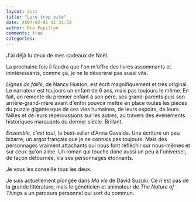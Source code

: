 ```yaml
---
layout: post
title: "Lire trop vite"
date: 2007-02-01 01:31:52
author: Dre Papillon
comments: true
categories: 
---
```



J'ai déjà lu deux de mes cadeaux de Noël.

La prochaine fois il faudra que l'on m'offre des livres assommants et inintéressants, comme ça, je ne le dévorerai pas aussi vite.

*Lignes de faille*, de Nancy Huston, est écrit magnifiquement et très original. Le narrateur est toujours un enfant de 6 ans, mais pas toujours le même. En fait, on remonte du premier enfant à son père, ses grand-parents puis son arrière-grand-mère avant d'enfin pouvoir mettre en place toutes les pièces du puzzle gigantesque de ces vies humaines, de leurs espoirs, de leurs failles et de leurs répercussions sur les autres, au travers des événements historiques marquants du dernier siècle. Brillant.

*Ensemble, c'est tout*, le best-seller d'Anna Gavalda. Une écriture un peu bizarre, un argot français que je ne connais pas toujours. Mais des personnages vraiment attachants qui nous font réfléchir sur nous-mêmes et sur ceux qu'on aime. Un roman qui touche donc aussi un peu à l'universel, de façon détournée, via ses personnages étonnants.

Je vous les conseille tous les deux.

Je suis actuellement plongée dans *Ma vie* de David Suzuki. Ce n'est pas de la grande littérature, mais le généticien et animateur de *The Nature of Things* a un parcours personnel qui sort du commun.